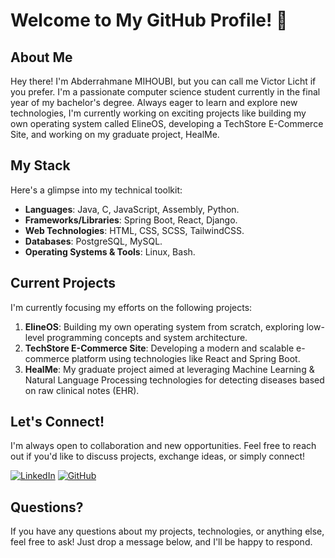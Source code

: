 # Welcome to My GitHub Profile! 👋

## About Me

Hey there! I'm Abderrahmane MIHOUBI, but you can call me Victor Licht if you prefer. I'm a passionate computer science student currently in the final year of my bachelor's degree. Always eager to learn and explore new technologies, I'm currently working on exciting projects like building my own operating system called ElineOS, developing a TechStore E-Commerce Site, and working on my graduate project, HealMe.

## My Stack

Here's a glimpse into my technical toolkit:

- **Languages**: Java, C, JavaScript, Assembly, Python.
- **Frameworks/Libraries**: Spring Boot, React, Django.
- **Web Technologies**: HTML, CSS, SCSS, TailwindCSS.
- **Databases**: PostgreSQL, MySQL.
- **Operating Systems & Tools**: Linux, Bash.

## Current Projects

I'm currently focusing my efforts on the following projects:

1. **ElineOS**: Building my own operating system from scratch, exploring low-level programming concepts and system architecture.
2. **TechStore E-Commerce Site**: Developing a modern and scalable e-commerce platform using technologies like React and Spring Boot.
3. **HealMe**: My graduate project aimed at leveraging Machine Learning & Natural Language Processing technologies for detecting diseases based on raw clinical notes (EHR).

## Let's Connect!

I'm always open to collaboration and new opportunities. Feel free to reach out if you'd like to discuss projects, exchange ideas, or simply connect!

[![LinkedIn](https://img.shields.io/badge/LinkedIn-Connect-blue)](https://www.linkedin.com/in/abderrahmanemihoubi)
[![GitHub](https://img.shields.io/badge/GitHub-Follow-lightgrey)](https://github.com/victorlicht)

## Questions?

If you have any questions about my projects, technologies, or anything else, feel free to ask! Just drop a message below, and I'll be happy to respond.
